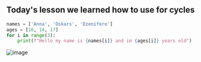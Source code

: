## Today's lesson we learned how to use for cycles

```py
names = ['Anna', 'Oskars', 'Dzenifere']
ages = [16, 14, 17]
for i in range(3):
    print(f"Hello my name is {names[i]} and im {ages[i]} years old")

```
![image](https://github.com/RemiWemi/zpd/assets/148310164/7dc5071f-739f-425b-b395-f56746f0b23c)

